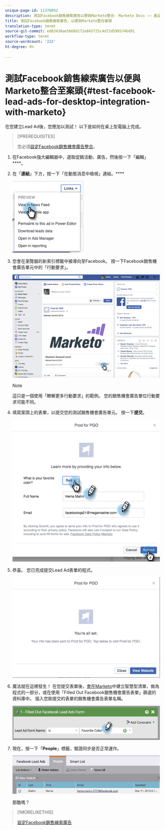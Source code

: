 ```yaml
---
unique-page-id: 11370892
description: 測試Facebook銷售線索廣告以便與Marketo整合- Marketo Docs —— 產品檔案
title: 測試Facebook銷售線索廣告，以便與Marketo整合案頭
translation-type: tm+mt
source-git-commit: ed83438ae5660d172e845f25c4d72d599574bd91
workflow-type: tm+mt
source-wordcount: '222'
ht-degree: 0%

---
```



# 測試Facebook銷售線索廣告以便與Marketo整合至案頭{#test-facebook-lead-ads-for-desktop-integration-with-marketo}

在您建立Lead Ad後，您應加以測試！ 以下是如何在桌上型電腦上完成。

>[!PREREQUISITES]
>
>您必須[設定Facebook銷售機會廣告整合](/help/marketo/product-docs/demand-generation/facebook/set-up-facebook-lead-ads.md)。

1. 在Facebook強大編輯器中，選取促銷活動、廣告，然後按一下「編輯」****。

1. 在「**連結**」下方，按一下「在動態消息中檢視」連結。****

   ![](assets/image2016-5-13-14-3a35-3a36.png)

1. 您會在瀏覽器的新索引標籤中被導向至Facebook。 按一下Facebook銷售機會廣告單元中的「行動要求」。

   ![](assets/image2016-5-13-14-3a42-3a45.png)

   >[!NOTE]
   >
   >這只是一個使用「瞭解更多行動要求」的範例。 您的銷售機會廣告單位行動要求可能不同。

1. 填寫案頭上的表單，以提交您的測試銷售機會廣告單元。 按一下&#x200B;**提交**。

   ![](assets/image2016-5-13-14-3a47-3a43.png)

1. 恭喜。 您已完成提交Lead Ad表單的程式。

   ![](assets/image2016-5-13-14-3a52-3a57.png)

1. 魔法就在這裡發生！ 在您提交表單後，[會在Marketo](/help/marketo/product-docs/core-marketo-concepts/smart-lists-and-static-lists/creating-a-smart-list/create-a-smart-list.md)中建立智慧型清單，做為程式的一部分，或在使用「Filled Out Facebook銷售機會廣告表單」篩選的資料庫中。 插入您剛提交的表單的銷售機會廣告表單名稱。

   ![](assets/image2016-3-11-8-3a59-3a34-1.png)

1. 現在，按一下「**People**」標籤，驗證同步是否正常運作。

   ![](assets/people.png)

   那酷嗎？

>[!MORELIKETHIS]
>
>[設定Facebook銷售線索廣告](/help/marketo/product-docs/demand-generation/facebook/set-up-facebook-lead-ads.md)
